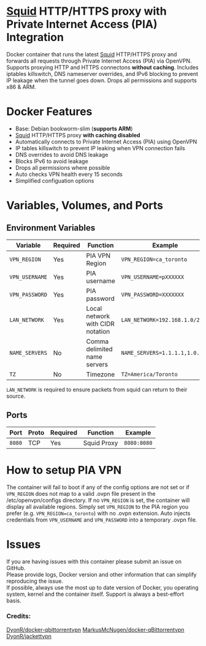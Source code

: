 # [Squid](https://github.com/squid-cache/squid) HTTP/HTTPS proxy with Private Internet Access (PIA) Integration

Docker container that runs the latest [Squid](https://github.com/squid-cache/squid) HTTP/HTTPS proxy and forwards all requests through Private Internet Access (PIA) via OpenVPN. Supports proxying HTTP and HTTPS connectons **without caching**. Includes iptables killswitch, DNS nameserver overrides, and IPv6 blocking to prevent IP leakage when the tunnel goes down. Drops all permissions and supports x86 & ARM.

# Docker Features
* Base: Debian bookworm-slim (**supports ARM**)
* [Squid](https://github.com/squid-cache/squid) HTTP/HTTPS proxy **with caching disabled**
* Automatically connects to Private Internet Access (PIA) using OpenVPN
* IP tables killswitch to prevent IP leaking when VPN connection fails
* DNS overrides to avoid DNS leakage
* Blocks IPv6 to avoid leakage
* Drops all permissions where possible
* Auto checks VPN health every 15 seconds
* Simplified configuation options

# Variables, Volumes, and Ports
## Environment Variables
| Variable | Required | Function | Example |
|----------|----------|----------|----------|
|`VPN_REGION`| Yes | PIA VPN Region | `VPN_REGION=ca_toronto`||
|`VPN_USERNAME`| Yes | PIA username | `VPN_USERNAME=pXXXXXX`||
|`VPN_PASSWORD`| Yes | PIA password | `VPN_PASSWORD=XXXXXXX`||
|`LAN_NETWORK`| Yes | Local network with CIDR notation | `LAN_NETWORK=192.168.1.0/24`||
|`NAME_SERVERS`| No | Comma delimited name servers |`NAME_SERVERS=1.1.1.1,1.0.0.1`||
|`TZ`| No | Timezone |`TZ=America/Toronto`||

`LAN_NETWORK` is required to ensure packets from squid can return to their source.

## Ports
| Port | Proto | Required | Function | Example |
|----------|----------|----------|----------|----------|
| `8080` | TCP | Yes | Squid Proxy | `8080:8080`|

# How to setup PIA VPN
The container will fail to boot if any of the config options are not set or if `VPN_REGION` does not map to a valid .ovpn file present in the /etc/openvpn/configs directory. If no `VPN_REGION` is set, the container will display all available regions. Simply set `VPN_REGION` to the PIA region you prefer (e.g. `VPN_REGION=ca_toronto`) with no .ovpn extension. Auto injects credentials from `VPN_USERNAME` and `VPN_PASSWORD` into a temporary .ovpn file.

# Issues
If you are having issues with this container please submit an issue on GitHub.  
Please provide logs, Docker version and other information that can simplify reproducing the issue.  
If possible, always use the most up to date version of Docker, you operating system, kernel and the container itself. Support is always a best-effort basis.

### Credits:
[DyonR/docker-qbittorrentvpn](https://github.com/DyonR/docker-qbittorrentvpn)
[MarkusMcNugen/docker-qBittorrentvpn](https://github.com/MarkusMcNugen/docker-qBittorrentvpn)  
[DyonR/jackettvpn](https://github.com/DyonR/jackettvpn)  

